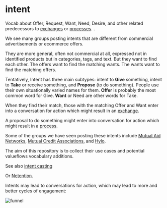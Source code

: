 # intent
Vocab about Offer, Request, Want, Need, Desire, and other related predecessors to [exchanges](https://github.com/openvocab/exchange) or [processes](https://github.com/valueflows/process). .

We see many groups posting intents that are different from commercial advertisements or ecommerce offers.

They are more general, often not commercial at all, expressed not in identified products but in categories, tags, and text.  But they want to find each other. The offers want to find the matching wants. The wants want to find the matching offers.

Tentatively, Intent has three main subtypes: intent to **Give** something, intent to **Take** or receive something, and **Propose** (to do something). People use their own situationally varied names for them. **Offer** is probably the most common word for Give. **Want** or Need are other words for Take.

When they find their match, those with the matching Offer and Want enter into a conversation for action which might result in an [exchange](https://github.com/valueflows/exchange).

A proposal to do something might enter into conversation for action which might result in a [process](https://github.com/valueflows/process).

Some of the groups we have seen posting these intents include [Mutual Aid Networks](http://www.mutualaidnetwork.org/), [Mutual Credit Associations](https://www.community-exchange.org/home/), and [Hylo](https://www.hylo.com/c/collaborative-technology-alliance).

The aim of this repository is to collect their use cases and potential valueflows vocabulary additions.

See also [intent casting](https://www.google.com/webhp?sourceid=chrome-instant&ion=1&espv=2&ie=UTF-8#q=intent%20casting)

Or [Netention](http://www.slideshare.net/helenefinidori/introduction-to-netention).

Intents may lead to conversations for action, which may lead to more and better cycles of engagement:

![funnel](https://cloud.githubusercontent.com/assets/117439/11401215/144641f6-9357-11e5-8ddd-f01f5bcf4012.png)
